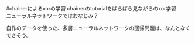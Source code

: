 #chainerによるxorの学習
chainerのtutorialをぱらぱら見ながらのxor学習  
ニューラルネットワークではおなじみ？  
  
自作のデータを使った、多層ニューラルネットワークの回帰問題は、なんとなくできそう。